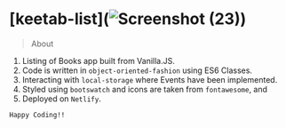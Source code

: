 # [keetab-list](![Screenshot (23)](https://user-images.githubusercontent.com/50996696/102570064-a646c180-410c-11eb-8540-e1b1a484627e.png))
> About

1. Listing of Books app built from Vanilla.JS.
2. Code is written in `object-oriented-fashion` using ES6 Classes.
3. Interacting with `local-storage` where Events have been implemented.
4. Styled using `bootswatch` and icons are taken from `fontawesome`, and
5. Deployed on `Netlify`.

`Happy Coding!!`

